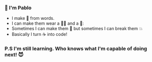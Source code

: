 ### 👋 I'm Pablo
- I make 🤖 from words.
- I can make them wear a 🤵‍♂️ and a 👔:
- Sometimes I can make them 💃 but sometimes I can break them 💥
- Basically I turn ☕ into code!

### P.S I'm still learning. Who knows what I'm capable of doing next! 😈

<!--
**pablo-sreih/pablo-sreih** is a ✨ _special_ ✨ repository because its `README.md` (this file) appears on your GitHub profile.

Here are some ideas to get you started:
- 
- 🔭 I’m currently working on ...
- 🌱 I’m currently learning ...
- 👯 I’m looking to collaborate on ...
- 🤔 I’m looking for help with ...
- 💬 Ask me about ...
- 📫 How to reach me: ...
- 😄 Pronouns: ...
- ⚡ Fun fact: ...
-->
